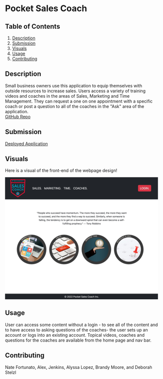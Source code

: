# Pocket Sales Coach

## Table of Contents
1. [Description](#description)
2. [Submission](#submission)
3. [Visuals](#visuals)
4. [Usage](#usage)
5. [Contributing](#contributing)


## Description
Small business owners use this application to equip themselves with outside resources to increase sales. Users access a variety of training videos and coaches in the areas of Sales, Marketing and Time Management. They can request a one on one appointment with a specific coach or post a question to all of the coaches in the "Ask" area of the application.
</br>
[GitHub Repo](https://github.com/BrandyM98/pocket-sales-coach)

## Submission
[Deployed Application](https://macabre-coffin-65160.herokuapp.com/)

## Visuals
Here is a visual of the front-end of the webpage design!

![Screenshot of Pocket Sales Coach Application](/client/src/assets/images/Pocket-Sales-Coach-Screenshot.jpg)


## Usage
User can access some content without a login - to see all of the content and to have access to asking questions of the coaches- the user sets up an account or logs into an existing account. Topical videos, coaches and questions for the coaches are available from the home page and nav bar.

## Contributing
Nate Fortunato, Alex, Jenkins, Alyssa Lopez, Brandy Moore, and Deborah Stelzl
